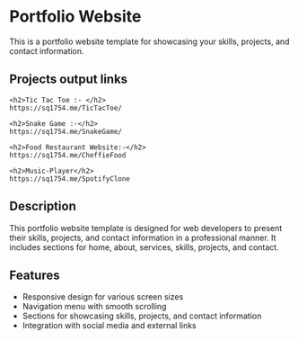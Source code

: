 




# Portfolio Website

This is a portfolio website template for showcasing your skills, projects, and contact information.

## Projects output links
```
<h2>Tic Tac Toe :- </h2>
https://sq1754.me/TicTacToe/

<h2>Snake Game :-</h2>
https://sq1754.me/SnakeGame/

<h2>Food Restaurant Website:-</h2>
https://sq1754.me/CheffieFood

<h2>Music-Player</h2>
https://sq1754.me/SpotifyClone

```

## Description

This portfolio website template is designed for web developers to present their skills, projects, and contact information in a professional manner. It includes sections for home, about, services, skills, projects, and contact.

## Features

- Responsive design for various screen sizes
- Navigation menu with smooth scrolling
- Sections for showcasing skills, projects, and contact information
- Integration with social media and external links